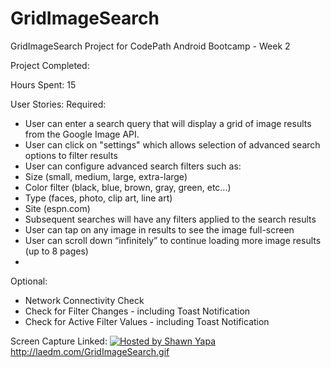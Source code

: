 GridImageSearch
===============

GridImageSearch Project for CodePath Android Bootcamp - Week 2

Project Completed:

Hours Spent: 15

User Stories:
 Required:
 - User can enter a search query that will display a grid of image results from the Google Image API.
 - User can click on "settings" which allows selection of advanced search options to filter results
 - User can configure advanced search filters such as:
 - Size (small, medium, large, extra-large)
 - Color filter (black, blue, brown, gray, green, etc...)
 - Type (faces, photo, clip art, line art)
 - Site (espn.com)
 - Subsequent searches will have any filters applied to the search results
 - User can tap on any image in results to see the image full-screen
 - User can scroll down “infinitely” to continue loading more image results (up to 8 pages)
 - 
 Optional:
 - Network Connectivity Check
 - Check for Filter Changes - including Toast Notification
 - Check for Active Filter Values - including Toast Notification
  

Screen Capture Linked:
<a href="http://laedm.com/GridImageSearch.gif"><img src="http://laedm.com/GridImageSearch.gif" title="Hosted by Shawn Yapa"/></a>
http://laedm.com/GridImageSearch.gif

